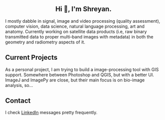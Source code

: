 <h2 align="center">Hi 👋, I'm Shreyan.</h2>

I mostly dabble in signal, image and video processing (quality assessment), computer vision, data science, natural language processing, art and anatomy. 
Currently working on satellite data products (i.e, raw binary transmitted data to proper multi-band images with metadata) in both the geometry and radiometry aspects of it.

## Current Projects
As a personal project, I am trying to build a image-processing tool with GIS support. Somewhere between Photoshop and QGIS, but with a better UI. ImageJ and  ImagePy are close, but their main focus is on bio-image analysis, so...

## Contact
I check [LinkedIn](https://www.linkedin.com/in/shreyansanyal/) messages pretty frequently.

